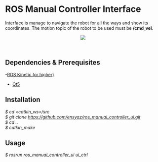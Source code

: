 # ROS Manual Controller Interface
Interface is manage to navigate the robot for all the ways and show its coordinates. The motion topic of the robot to be used must be **/cmd_vel**.
<p align="center">
  <img src="https://user-images.githubusercontent.com/45393463/132233925-195fac21-d76e-441f-bf45-3d30bfbdde46.png" />
</p> <br/>

## Dependencies & Prerequisites
-[ROS Kinetic (or higher)](http://wiki.ros.org/ROS/Installation) <br/>
- [Qt5](https://www.qt.io/download)
## Installation
_$ cd <catkin_ws>/src_ <br/>
_$ git clone https://github.com/ensyaz/ros_manual_controller_ui.git_ <br/>
_$ cd .._ <br/>
_$ catkin_make_
## Usage
_$ rosrun ros_manual_controller_ui ui_ctrl_



